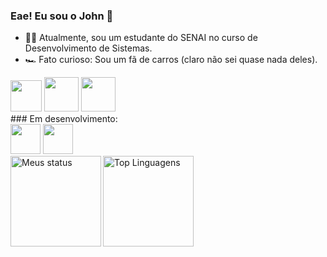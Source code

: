 ### Eae! Eu sou o John 👋
- 🧑‍💻 Atualmente, sou um estudante do SENAI no curso de Desenvolvimento de Sistemas.
- 🏎️ Fato curioso: Sou um fã de carros (claro não sei quase nada deles).

<div style="display inline">
  <img width='50' height='50' src="https://cdn.jsdelivr.net/gh/devicons/devicon/icons/python/python-original.svg" />
  <img width='55' height='55' src="https://cdn.jsdelivr.net/gh/devicons/devicon/icons/html5/html5-original-wordmark.svg" />        
  <img width='55' height='55' src="https://cdn.jsdelivr.net/gh/devicons/devicon/icons/css3/css3-original-wordmark.svg" />
</div>
### Em desenvolvimento:
<div style="display inline">
  <img src="./icons/JavaScript.svg" width="48">
  <img src="./icons/React-Dark.svg" width="48">
<div>
  
<div style="display inline">
  <img alt="Meus status" align="left" height="145em" src="https://github-readme-stats.vercel.app/api?username=John-Cristopher&show_icons=true&theme=tokyonight"/>
  <img alt="Top Linguagens" align="left" height="145em" src="https://github-readme-stats.vercel.app/api/top-langs/?username=John-Cristopher&layout=compact&theme=tokyonight"/>
</div>
